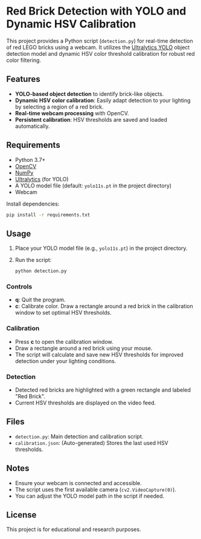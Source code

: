 # Red Brick Detection with YOLO and Dynamic HSV Calibration

This project provides a Python script (`detection.py`) for real-time detection of red LEGO bricks using a webcam. It utilizes the [Ultralytics YOLO](https://github.com/ultralytics/ultralytics) object detection model and dynamic HSV color threshold calibration for robust red color filtering.

## Features

- **YOLO-based object detection** to identify brick-like objects.
- **Dynamic HSV color calibration**: Easily adapt detection to your lighting by selecting a region of a red brick.
- **Real-time webcam processing** with OpenCV.
- **Persistent calibration**: HSV thresholds are saved and loaded automatically.

## Requirements

- Python 3.7+
- [OpenCV](https://pypi.org/project/opencv-python/)
- [NumPy](https://pypi.org/project/numpy/)
- [Ultralytics](https://pypi.org/project/ultralytics/) (for YOLO)
- A YOLO model file (default: `yolo11s.pt` in the project directory)
- Webcam

Install dependencies:

```sh
pip install -r requirements.txt
```

## Usage

1. Place your YOLO model file (e.g., `yolo11s.pt`) in the project directory.
2. Run the script:

    ```sh
    python detection.py
    ```

### Controls

- **q**: Quit the program.
- **c**: Calibrate color. Draw a rectangle around a red brick in the calibration window to set optimal HSV thresholds.

### Calibration

- Press **c** to open the calibration window.
- Draw a rectangle around a red brick using your mouse.
- The script will calculate and save new HSV thresholds for improved detection under your lighting conditions.

### Detection

- Detected red bricks are highlighted with a green rectangle and labeled "Red Brick".
- Current HSV thresholds are displayed on the video feed.

## Files

- `detection.py`: Main detection and calibration script.
- `calibration.json`: (Auto-generated) Stores the last used HSV thresholds.

## Notes

- Ensure your webcam is connected and accessible.
- The script uses the first available camera (`cv2.VideoCapture(0)`).
- You can adjust the YOLO model path in the script if needed.

## License

This project is for educational and research purposes.
